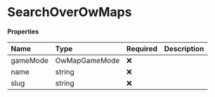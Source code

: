 # SearchOverOwMaps

**Properties**

| Name     | Type          | Required | Description |
| :------- | :------------ | :------- | :---------- |
| gameMode | OwMapGameMode | ❌       |             |
| name     | string        | ❌       |             |
| slug     | string        | ❌       |             |
